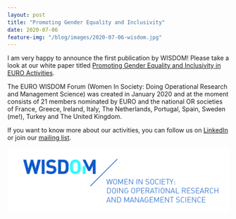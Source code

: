 ```yaml
---
layout: post
title: "Promoting Gender Equality and Inclusivity"
date: 2020-07-06
feature-img: "/blog/images/2020-07-06-wisdom.jpg"
---
```


I am very happy to announce the first publication by WISDOM! Please take a look at our white paper titled [Promoting Gender Equality and Inclusivity in EURO Activities](https://www.researchgate.net/publication/342639072_Promoting_Gender_Equality_and_Inclusivity_in_EURO_Activities_WISDOM_Forum_White_Paper).


The EURO WISDOM Forum (Women In Society: Doing Operational Research and Management Science) was created in January 2020 and at the moment consists of 21 members nominated by EURO and the national OR societies of France, Greece, Ireland, Italy, The Netherlands, Portugal, Spain, Sweden (me!), Turkey and The United Kingdom.

If you want to know more about our activities, you can follow us on [LinkedIn](https://www.linkedin.com/groups/12400031/) or join our [mailing list](https://www.euro-online.org/web/pages/1654/wisdom).

<img src="/blog/images/2020-07-06-wisdom.jpg" width="600">

